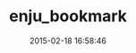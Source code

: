 ---
layout: post
title:  "enju_bookmark"
repo:   "next-l/enju_bookmark"
date:   2015-02-18 16:58:46
gemurl: https://github.com/next-l/enju_bookmark
---